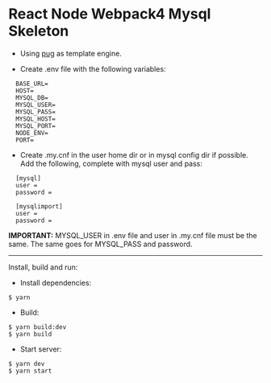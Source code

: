 # React Node Webpack4 Mysql Skeleton

- Using [pug](https://pugjs.org/) as template engine. 

- Create .env file with the following variables:

```
  BASE_URL=
  HOST=
  MYSQL_DB=
  MYSQL_USER=
  MYSQL_PASS=
  MYSQL_HOST=
  MYSQL_PORT=
  NODE_ENV=
  PORT=
```

- Create .my.cnf in the user home dir or in mysql config dir if possible. Add the following, complete with mysql user and pass:

```
  [mysql]
  user =
  password =

  [mysqlimport]
  user =
  password =
```

**IMPORTANT:** MYSQL_USER in .env file and user in .my.cnf file must be the same. The same goes for MYSQL_PASS and password.

---

Install, build and run:

- Install dependencies:

```
$ yarn
```

- Build:

```
$ yarn build:dev
$ yarn build
```

- Start server:

```
$ yarn dev
$ yarn start
```
